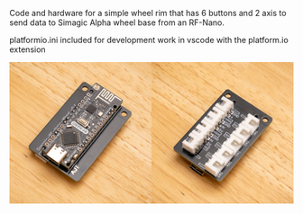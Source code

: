 Code and hardware for a simple wheel rim that has 6 buttons and 2 axis to send data to Simagic Alpha wheel base from an RF-Nano.

platformio.ini included for development work in vscode with the platform.io extension

![](hardware/images/PCB.jpg)
